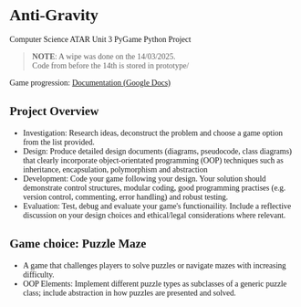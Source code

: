 <span style="font-family:'consolas';">

# Anti-Gravity
Computer Science ATAR Unit 3 PyGame Python Project

> **NOTE**: A wipe was done on the 14/03/2025.\
Code from before the 14th is stored in prototype/

Game progression: [Documentation (Google Docs)](https://docs.google.com/document/d/1YgxO29jv7kmoHWKECIMXgPgSoPKQm0y9mQzlj-sPr10/edit?usp=sharing)

## **Project Overview**
- Investigation: Research ideas, deconstruct the problem and choose a game option from the list provided.
- Design: Produce detailed design documents (diagrams, pseudocode, class diagrams) that clearly incorporate object-orientated programming (OOP) techniques such as inheritance, encapsulation, polymorphism and abstraction
- Development: Code your game following your design. Your solution should demonstrate control structures, modular coding, good programming practises (e.g. version control, commenting, error handling) and robust testing.
- Evaluation: Test, debug and evaluate your game's functionaility. Include a reflective discussion on your design choices and ethical/legal considerations where relevant.

## **Game choice: Puzzle Maze**
- A game that challenges players to solve puzzles or navigate mazes with increasing difficulty.
- OOP Elements: Implement different puzzle types as subclasses of a generic puzzle class; include abstraction in how puzzles are presented and solved.

</span>
